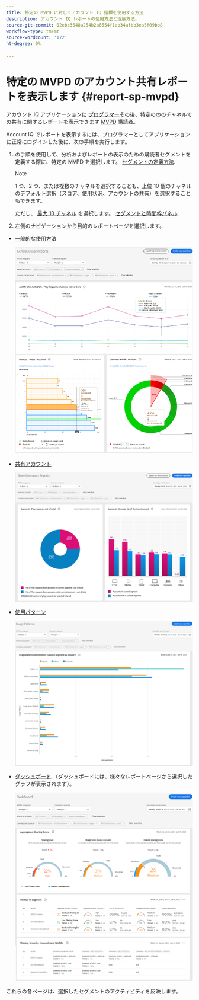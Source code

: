 ```yaml
---
title: 特定の MVPD に対してアカウント IQ 指標を使用する方法
description: アカウント IQ レポートの使用方法と理解方法。
source-git-commit: 02ebc3548a254b2a6554f1ab34afbb3ea5f09bb8
workflow-type: tm+mt
source-wordcount: '172'
ht-degree: 0%

---
```


# 特定の MVPD のアカウント共有レポートを表示します <!--and programmer--> {#report-sp-mvpd}

アカウント IQ アプリケーションに [プログラマー](/help/AccountIQ/product-concepts.md#programmer-def)その後、特定のののチャネルでの共有に関するレポートを表示できます [MVPD](/help/AccountIQ/product-concepts.md#mvpd-def) 購読者。

Account IQ でレポートを表示するには、プログラマーとしてアプリケーションに正常にログインした後に、次の手順を実行します。

1. の手順を使用して、分析およびレポートの表示のための購読者セグメントを定義する際に、特定の MVPD を選択します。 [セグメントの定義方法](/help/AccountIQ/howto-select-segment-timeframe.md).


   >[!NOTE]
   >
   >1 つ、2 つ、または複数のチャネルを選択することも、上位 10 個のチャネルのデフォルト選択（スコア、使用状況、アカウントの共有）を選択することもできます。
   >
   >
   >ただし、 [最大 10 チャネル](/help/AccountIQ/limitations.md) を選択します。 [セグメントと時間枠パネル](/help/AccountIQ/segments-timeframe.md).

1. 左側のナビゲーションから目的のレポートページを選択します。

* [一般的な使用方法](/help/AccountIQ/general-usage-reports.md)

  ![](assets/specific-mvpd-gen-usage.png)
* [共有アカウント](/help/AccountIQ/shared-acc-reports.md)

  ![](assets/specific-mvpd-shared-acc.png)
* [使用パターン](/help/AccountIQ/usage-patterns.md)

  ![](assets/specific-mvpd-usage-pattern.png)

* [ダッシュボード](/help/AccountIQ/dashboard.md) （ダッシュボードには、様々なレポートページから選択したグラフが表示されます）。

  ![](assets/specific-mvpd-dashboard.png)

これらの各ページは、選択したセグメントのアクティビティを反映します。

